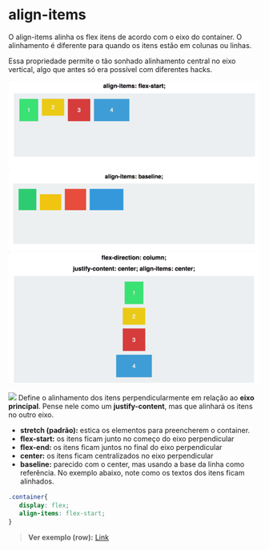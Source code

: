 # align-items

O align-items alinha os flex itens de acordo com o eixo do container. O alinhamento é diferente para quando os itens estão em colunas ou linhas.

Essa propriedade permite o tão sonhado alinhamento central no eixo vertical, algo que antes só era possível com diferentes hacks.

![Align-items gif](https://github.com/Clara-Pacheco/CSS-Flexbox/blob/main/05-align-items/UgsULw0Kk49l-l1wSzeurYNJKCmcA-01oE8a.gif)
![Align-items baseline](https://github.com/Clara-Pacheco/CSS-Flexbox/blob/main/05-align-items/dIxrfoUa2r7vM62TGAlKN2KGOnIMmeNM-Gwr.png)
![Perfect centralization](https://github.com/Clara-Pacheco/CSS-Flexbox/blob/main/05-align-items/u9tCV-zRt3qpgSyNQt53e-eRz0-HIrsqqOk-.gif)


![](https://css-tricks.com/wp-content/uploads/2018/10/align-items.svg)
Define o alinhamento dos itens perpendicularmente em relação ao **eixo principal**. Pense nele como um **justify-content**, mas que alinhará os itens no outro eixo.


- **stretch (padrão):** estica os elementos para preencherem o container.
- **flex-start:** os itens ficam junto no começo do eixo perpendicular
- **flex-end:** os itens ficam juntos no final do eixo perpendicular
- **center:** os itens ficam centralizados no eixo perpendicular
- **baseline:** parecido com o center, mas usando a base da linha como referência. No exemplo abaixo, note como os textos dos itens ficam alinhados.

```css
.container{
   display: flex;
   align-items: flex-start;  
}
```

> **Ver exemplo (row):** [Link](https://marcelopoars.github.io/flexbox/app/05-align-items/row)

<br />
